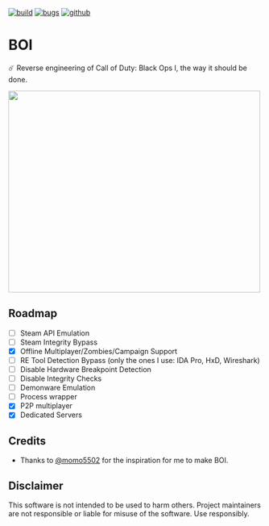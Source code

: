 [![build](https://github.com/momo5502/boiii/workflows/Build/badge.svg)](https://github.com/momo5502/boiii/actions)
[![bugs](https://img.shields.io/github/issues/captainqwastaken/boi/bug?label=Bugs)](https://github.com/captainqwastaken/boi/issues?q=is%3Aissue+is%3Aopen+label%3Abug)
[![github](https://img.shields.io/badge/GitHub-support-c96198.svg?logo=github)](https://github.com/sponsors/captainqwastaken)


# BOI
☄️ Reverse engineering of Call of Duty: Black Ops I, the way it should be done.

<img src="https://www.meme-arsenal.com/memes/e96dda5a0c7858f8a093769f35795c31.jpg" width="500px" height="400px">

## Roadmap

- [ ] Steam API Emulation
- [ ] Steam Integrity Bypass
- [x] Offline Multiplayer/Zombies/Campaign Support
- [ ] RE Tool Detection Bypass (only the ones I use: IDA Pro, HxD, Wireshark)
- [ ] Disable Hardware Breakpoint Detection
- [ ] Disable Integrity Checks
- [ ] Demonware Emulation
- [ ] Process wrapper
- [x] P2P multiplayer
- [x] Dedicated Servers

## Credits

- Thanks to <a href="https://github.com/momo5502">@momo5502</a> for the inspiration for me to make BOI.

## Disclaimer

This software is not intended to be used to harm
others. Project maintainers are not responsible or
liable for misuse of the software. Use responsibly.
